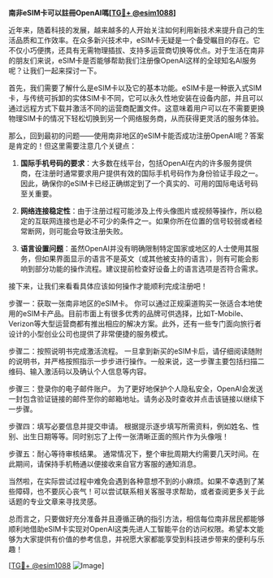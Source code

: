 **南非eSIM卡可以註冊OpenAI嗎[[TG💪+ @esim1088](https://t.me/s/esim1088)]**

近年来，随着科技的发展，越来越多的人开始关注如何利用新技术来提升自己的生活品质和工作效率。在众多新兴技术中，eSIM卡无疑是一个备受瞩目的存在。它不仅小巧便携，还具有无需物理插拔、支持多运营商切换等优点。对于生活在南非的朋友们来说，eSIM卡是否能够帮助我们注册像OpenAI这样的全球知名AI服务呢？让我们一起来探讨一下。

首先，我们需要了解什么是eSIM卡以及它的基本功能。eSIM卡是一种嵌入式SIM卡，与传统可拆卸的实体SIM卡不同，它可以永久性地安装在设备内部，并且可以通过远程方式下载并激活不同的运营商配置文件。这意味着用户可以在不需要更换物理SIM卡的情况下轻松切换到另一个网络服务商，从而获得更灵活的服务体验。

那么，回到最初的问题——使用南非地区的eSIM卡能否成功注册OpenAI呢？答案是肯定的！但这里需要注意几个关键点：

1. **国际手机号码的要求**：大多数在线平台，包括OpenAI在内的许多服务提供商，在注册时通常要求用户提供有效的国际手机号码作为身份验证手段之一。因此，确保你的eSIM卡已经正确绑定到了一个真实的、可用的国际电话号码至关重要。

2. **网络连接稳定性**：由于注册过程可能涉及上传头像图片或视频等操作，所以稳定的互联网连接也是必不可少的条件之一。如果你所在位置的信号较弱或者经常断网，则可能会导致注册失败。

3. **语言设置问题**：虽然OpenAI并没有明确限制特定国家或地区的人士使用其服务，但如果界面显示的语言不是英文（或其他被支持的语言），则有可能会影响到部分功能的操作流程。建议提前检查好设备上的语言选项是否符合需求。

接下来，让我们来看看具体应该如何操作才能顺利完成注册吧！

步骤一：获取一张南非地区的eSIM卡。
你可以通过正规渠道购买一张适合本地使用的eSIM卡产品。目前市面上有很多优秀的品牌可供选择，比如T-Mobile、Verizon等大型运营商都有推出相应的解决方案。此外，还有一些专门面向旅行者设计的小型创业公司也提供了非常便捷的服务模式。

步骤二：按照说明书完成激活流程。
一旦拿到新买的eSIM卡后，请仔细阅读随附的说明书，并严格按照指示一步步进行操作。一般来说，这一步骤主要包括扫描二维码、输入激活码以及确认个人信息等内容。

步骤三：登录你的电子邮件账户。
为了更好地保护个人隐私安全，OpenAI会发送一封包含验证链接的邮件至你的邮箱地址。请务必及时查收并点击该链接以继续下一步骤。

步骤四：填写必要信息并提交申请。
根据提示逐步填写所需资料，例如姓名、性别、出生日期等等。同时别忘了上传一张清晰正面的照片作为头像哦！

步骤五：耐心等待审核结果。
通常情况下，整个审批周期大约需要几天时间。在此期间，请保持手机畅通以便接收来自官方客服的通知消息。

当然啦，在实际尝试过程中难免会遇到各种意想不到的小麻烦。如果不幸遇到了某些障碍，也不要灰心丧气！可以尝试联系相关客服寻求帮助，或者查阅更多关于此话题的专业文章来寻找灵感。

总而言之，只要做好充分准备并且遵循正确的指引方法，相信每位南非居民都能够顺利地借助eSIM卡实现对OpenAI这类先进人工智能平台的访问权限。希望本文能够为大家提供有价值的参考信息，并祝愿大家都能享受到科技进步带来的便利与乐趣！

[[TG💪+ @esim1088](https://t.me/s/esim1088) ![Image](https://i.postimg.cc/4NQfJmqS/Snipaste-2025-05-13-00-14-12.png)]